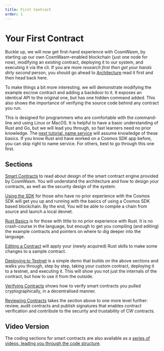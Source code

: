 ```yaml
---
title: First Contract
order: 1
---
```


# Your First Contract

Buckle up, we will now get first-hand experience with CosmWasm,
by starting up our own CosmWasm-enabled blockchain (just one node for now), modifying
an existing contract, deploying it to our system, and executing it via the cli. If you are more *research first then get your hands dirty second* person, you should go ahead to [Architecture](../architecture/multichain.md) read it first and then head back here.

To make things a bit more interesting, we will demonstrate modifying the example
escrow contract and adding a backdoor to it. It exposes an identical API to the 
original one, but has one hidden command added. This also shows the importance of
verifying the source code behind any contract you run.

This is designed for programmers who are comfortable with the command-line and using
Linux or MacOS. It is helpful to have a basic understanding
of Rust and Go, but we will lead you through, so fast learners need no prior knowledge.
The [next tutorial, name service](../tutorials/name-service/intro) will assume knowledge of these basics.
If you know Rust and have worked on a Cosmos SDK app before, you can skip right to name service.
For others, best to go through this one first.

## Sections

[Smart Contracts](./smart-contracts) to read about design of the smart contract engine provided by CosmWasm. You will understand the architecture and how to design your contracts, as well as the security design of the system.

[Using the SDK](./using-the-sdk) for those who have no prior experience with the Cosmos SDK will get you up and running with the basics of using a Cosmos SDK based blockchain. By the end, You will be able to compile a chain from source and launch a local devnet.

[Rust Basics](./rust-basics) is for those with little to no prior experience with Rust. It is no crash-course in the language, but enough to get you compiling (and editing) the example contracts and pointers on where to dig deeper into the language.

[Editing a Contract](./editing-escrow-contract) will apply your (newly acquired) Rust skills to make some changes to a sample contract.

[Deploying to Testnet](./first-demo) is a simple demo that builds on the above sections and walks you through, step by step, taking your custom contract, deploying it to a testnet, and executing it. This will show you not just the internals of the contract, but how to use it from the outside.

[Verifying Contracts](./verify.md) shows how to verify smart contracts you pulled cryptographically, in a decentralised manner.

[Reviewing Contracts](./reviews.md) takes the section above to one more level further: review, audit contracts and publish signatures that enables contract verification and contribute to the security and trustability of CW contracts.

## Video Version

The coding sections for smart contracts are also available as a [series of videos, leading you through the code structure](https://vimeo.com/showcase/6671477).
